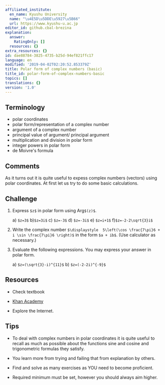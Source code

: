 ```yaml
---
affiliated_institute:
  en_name: Kyushu University
  name: "\u4E5D\u5DDE\u5927\u5B66"
  url: https://www.kyushu-u.ac.jp
editor_id: github.cbal-brezina
explanation:
  answer:
    RatingOnly: []
  resources: {}
extra_resources: {}
id: dae88784-3825-4735-b25d-94ef821ffc17
language: en
modified: '2019-04-02T02:20:52.853379Z'
title: Polar form of complex numbers (basic)
title_id: polar-form-of-complex-numbers-basic
topics: []
translations: {}
version: '1.0'
---
```


## Terminology

- polar coordinates
- polar form/representation of a complex number
- argument of a complex number
- principal value of argument/ principal argument
- multiplication and division in polar form
- integer powers in polar form
- de Moivre's formula

## Comments

As it turns out it is quite useful to expess complex numbers (vectors) using polar coordinates. 
At first let us try to do some basic calculations.

## Challenge

1. Express `$z$` in polar form using Arg`$(z)$`.

   a) `$z=3$`
   b)`$z=3i$`
   c) `$z=-3$`
   d) `$z=-3i$`
   e) `$z=i+1$`
   f)`$z=-2-2\sqrt{3}i$`

2. Write the complex number `$\displaystyle  5\left(\cos \frac{7\pi}6 + i \sin \frac{7\pi}6 \right)$` in the form `$a + ib$`. 
   (Use calculator as necessary.)


3. Evaluate the following expressions. You may express your answer in polar form.

   a) `$z=(\sqrt{3}-i)^{11}$`
   b) `$z=(-2-2i)^{-9}$`




## Resources

- Check textbook

- [Khan Academy](https://www.khanacademy.org/math/precalculus/imaginary-and-complex-numbers#polar-form-of-complex-numbers)

- Explore the Internet.

## Tips

- To deal with complex numbers in polar coordinates it is quite useful 
to recall as much as possible about the functions sine and cosine and 
trigonometric formulas they satisfy.

- You learn more from trying and failing that from  explanation by others.

- Find and solve as many exercises as YOU need to become proficient.

- Required minimum must be set, however you should always aim higher.

